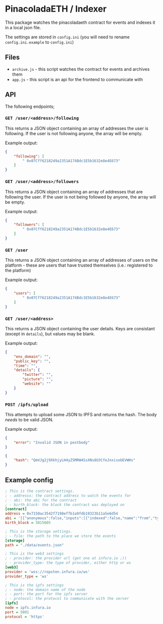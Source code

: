 # PinacoladaETH / Indexer

This package watches the pinacoladaeth contract for events and indexes it in a local json file.

The settings are stored in `config.ini` (you will need to rename `config.ini.example` to `config.ini`)

## Files

* `archive.js` - this script watches the contract for events and archives them
* `app.js` - this script is an api for the frontend to communicate with

## API

The following endpoints;

### `GET /user/<address>/following`

This returns a JSON object containing an array of addresses the user is following. If the user
is not following anyone, the array will be empty.

Example output: 

```json
{
    "following": [
        " 0x07Cff6218249a2351A174Bdc1E5b1632e8e4E673"
    ]
}
```

### `GET /user/<address>/followers`

This returns a JSON object containing an array of addresses that are following the user. If the user
is not being followed by anyone, the array will be empty.

Example output: 

```json
{
    "followers": [
        " 0x07Cff6218249a2351A174Bdc1E5b1632e8e4E673"
    ]
}
```

### `GET /user`

This returns a JSON object containing an array of addresses of users on the platform - these are users
that have trusted themselves (i.e.: registered to the platform)

Example output:

```json
{
    "users": [
        " 0x07Cff6218249a2351A174Bdc1E5b1632e8e4E673"
    ]
}
```

### `GET /user/<address>`

This returns a JSON object containing the user details. Keys are consistant (except in `details`), but values may be blank.

Example output: 

```json
{
    "ens_domain": "",
    "public_key": "",
    "time": "",
    "details": {
        "twitter": "",
        "picture": "",
        "website": ""
    }
}
```

### `POST /ipfs/upload`

This attempts to upload some JSON to IPFS and returns the hash. The body _needs_ to be valid JSON.

Example output:

```json
{
    "error": "Invalid JSON in postbody"
}

{
    "hash": "QmVJg2j9XkhjyLH4yZSMRW4SsXNs8U3CfeJnxisobEVWHs"
}
```

## Example config

```ini
; This is the contract settings.
; - addresss: the contract address to watch the events for
; - abi: the abi for the contract
; - birth_block: the block the contract was deployed on
[contract]
address = 0x7150ac3542f7198effb1a9fdb19323b11a5e6d54
abi = '[{"anonymous":false,"inputs":[{"indexed":false,"name":"from","type":"address"},{"indexed":false,"name":"to","type":"address"}],"name":"Connection","type":"event"},{"constant":false,"inputs":[{"name":"_friendNameHash","type":"bytes32"},{"name":"_friendAddr","type":"address"}],"name":"registerFriend","outputs":[],"payable":false,"stateMutability":"nonpayable","type":"function"},{"inputs":[{"name":"registryA","type":"address"},{"name":"registrarA","type":"address"},{"name":"resolverA","type":"address"},{"name":"reverseRegistrarA","type":"address"}],"payable":false,"stateMutability":"nonpayable","type":"constructor"},{"constant":false,"inputs":[{"name":"_nameHash","type":"bytes32"},{"name":"_ipfsContentHash","type":"string"}],"name":"updateProfile","outputs":[],"payable":false,"stateMutability":"nonpayable","type":"function"},{"constant":true,"inputs":[{"name":"","type":"address"},{"name":"","type":"uint256"}],"name":"addrGraph","outputs":[{"name":"","type":"address"}],"payable":false,"stateMutability":"view","type":"function"},{"constant":true,"inputs":[{"name":"_addr","type":"address"}],"name":"getProfile","outputs":[{"name":"","type":"string"}],"payable":false,"stateMutability":"view","type":"function"},{"constant":true,"inputs":[{"name":"_person","type":"address"}],"name":"isMember","outputs":[{"name":"","type":"bool"}],"payable":false,"stateMutability":"view","type":"function"},{"constant":true,"inputs":[{"name":"","type":"address"}],"name":"profile","outputs":[{"name":"","type":"string"}],"payable":false,"stateMutability":"view","type":"function"},{"constant":true,"inputs":[],"name":"registrar","outputs":[{"name":"","type":"address"}],"payable":false,"stateMutability":"view","type":"function"},{"constant":true,"inputs":[],"name":"registry","outputs":[{"name":"","type":"address"}],"payable":false,"stateMutability":"view","type":"function"},{"constant":true,"inputs":[],"name":"resolver","outputs":[{"name":"","type":"address"}],"payable":false,"stateMutability":"view","type":"function"},{"constant":true,"inputs":[],"name":"reverseRegistrar","outputs":[{"name":"","type":"address"}],"payable":false,"stateMutability":"view","type":"function"}]'
birth_block = 3815605

; This is the storage settings.
; - file: the path to the place we store the events
[storage]
path = "./data/events.json"

; This is the web3 settings
; - provider: the provider url (get one at infura.io ;))
; - provider_type: the type of provider, either http or ws
[web3]
provider = 'wss://ropsten.infura.io/ws'
provider_type = 'ws'

; This is the ipfs settings
; - node: the domain name of the node
; - port: the port for the ipfs server
; - protocol: the protocol to communicate with the server
[ipfs]
node = ipfs.infura.io
port = 5001
protocol = 'https'
```